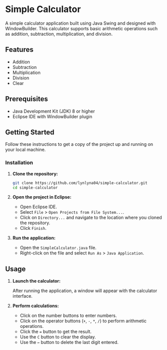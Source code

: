 # Simple Calculator

A simple calculator application built using Java Swing and designed with WindowBuilder. This calculator supports basic arithmetic operations such as addition, subtraction, multiplication, and division.

## Features

- Addition
- Subtraction
- Multiplication
- Division
- Clear 

## Prerequisites

- Java Development Kit (JDK) 8 or higher
- Eclipse IDE with WindowBuilder plugin

## Getting Started

Follow these instructions to get a copy of the project up and running on your local machine.

### Installation

1. **Clone the repository:**

    ```bash
    git clone https://github.com/lynlyna04/simple-calculator.git
    cd simple-calculator
    ```

2. **Open the project in Eclipse:**

    - Open Eclipse IDE.
    - Select `File` > `Open Projects from File System...`.
    - Click on `Directory...` and navigate to the location where you cloned the repository.
    - Click `Finish`.

3. **Run the application:**

    - Open the `SimpleCalculator.java` file.
    - Right-click on the file and select `Run As` > `Java Application`.

## Usage

1. **Launch the calculator:**

    After running the application, a window will appear with the calculator interface.

2. **Perform calculations:**

    - Click on the number buttons to enter numbers.
    - Click on the operator buttons (`+`, `-`, `*`, `/`) to perform arithmetic operations.
    - Click the `=` button to get the result.
    - Use the `C` button to clear the display.
    - Use the `←` button to delete the last digit entered.
